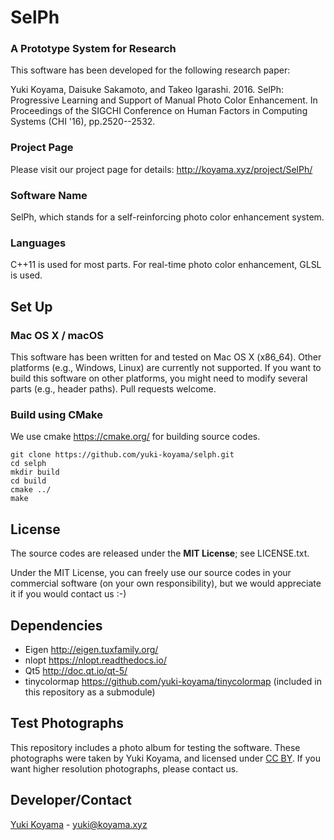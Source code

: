 # SelPh
### A Prototype System for Research
This software has been developed for the following research paper: 

Yuki Koyama, Daisuke Sakamoto, and Takeo Igarashi. 2016. SelPh: Progressive Learning and Support of Manual Photo Color Enhancement. In Proceedings of the SIGCHI Conference on Human Factors in Computing Systems (CHI '16), pp.2520--2532.

### Project Page
Please visit our project page for details: http://koyama.xyz/project/SelPh/

### Software Name
SelPh, which stands for a self-reinforcing photo color enhancement system.

### Languages
C++11 is used for most parts. For real-time photo color enhancement, GLSL is used.

## Set Up
### Mac OS X / macOS
This software has been written for and tested on Mac OS X (x86_64). Other platforms (e.g., Windows, Linux) are currently not supported. If you want to build this software on other platforms, you might need to modify several parts (e.g., header paths). Pull requests welcome.

### Build using CMake
We use cmake https://cmake.org/ for building source codes. 

```
git clone https://github.com/yuki-koyama/selph.git
cd selph
mkdir build
cd build
cmake ../
make
```

## License
The source codes are released under the **MIT License**; see LICENSE.txt.

Under the MIT License, you can freely use our source codes in your commercial software (on your own responsibility), but we would appreciate it if you would contact us :-)

## Dependencies
* Eigen http://eigen.tuxfamily.org/
* nlopt https://nlopt.readthedocs.io/
* Qt5 http://doc.qt.io/qt-5/
* tinycolormap https://github.com/yuki-koyama/tinycolormap (included in this repository as a submodule)

## Test Photographs
This repository includes a photo album for testing the software. These photographs were taken by Yuki Koyama, and licensed under [CC BY](https://creativecommons.org/licenses/by/4.0/). If you want higher resolution photographs, please contact us.

## Developer/Contact
[Yuki Koyama](http://koyama.xyz/) - [yuki@koyama.xyz](mailto:yuki@koyama.xyz)
